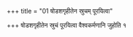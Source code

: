 +++
title = "01 षोडशगृहीतेन स्रुचम् पूरयित्वा"

+++
षोडशगृहीतेन स्रुचं पूरयित्वा वैश्वकर्मणानि जुहोति १